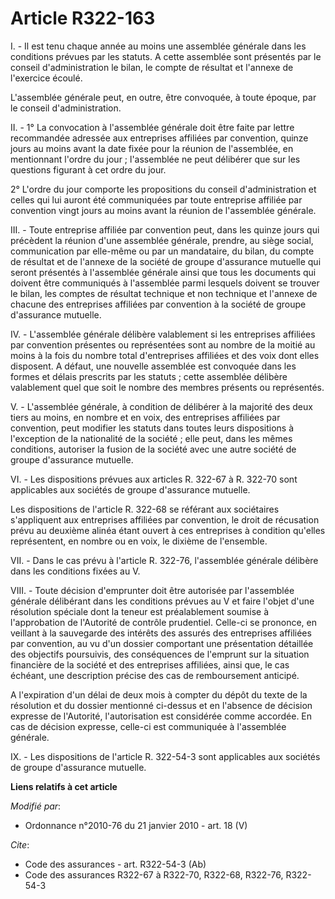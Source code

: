# Article R322-163

I. - Il est tenu chaque année au moins une assemblée générale dans les conditions prévues par les statuts. A cette assemblée
sont présentés par le conseil d'administration le bilan, le compte de résultat et l'annexe de l'exercice écoulé.

L'assemblée générale peut, en outre, être convoquée, à toute époque, par le conseil d'administration.

II. - 1° La convocation à l'assemblée générale doit être faite par lettre recommandée adressée aux entreprises affiliées par
convention, quinze jours au moins avant la date fixée pour la réunion de l'assemblée, en mentionnant l'ordre du jour ;
l'assemblée ne peut délibérer que sur les questions figurant à cet ordre du jour.

2° L'ordre du jour comporte les propositions du conseil d'administration et celles qui lui auront été communiquées par toute
entreprise affiliée par convention vingt jours au moins avant la réunion de l'assemblée générale.

III. - Toute entreprise affiliée par convention peut, dans les quinze jours qui précèdent la réunion d'une assemblée
générale, prendre, au siège social, communication par elle-même ou par un mandataire, du bilan, du compte de résultat et de
l'annexe de la société de groupe d'assurance mutuelle qui seront présentés à l'assemblée générale ainsi que tous les
documents qui doivent être communiqués à l'assemblée parmi lesquels doivent se trouver le bilan, les comptes de résultat
technique et non technique et l'annexe de chacune des entreprises affiliées par convention à la société de groupe d'assurance
mutuelle.

IV. - L'assemblée générale délibère valablement si les entreprises affiliées par convention présentes ou représentées sont au
nombre de la moitié au moins à la fois du nombre total d'entreprises affiliées et des voix dont elles disposent. A défaut,
une nouvelle assemblée est convoquée dans les formes et délais prescrits par les statuts ; cette assemblée délibère
valablement quel que soit le nombre des membres présents ou représentés.

V. - L'assemblée générale, à condition de délibérer à la majorité des deux tiers au moins, en nombre et en voix, des
entreprises affiliées par convention, peut modifier les statuts dans toutes leurs dispositions à l'exception de la
nationalité de la société ; elle peut, dans les mêmes conditions, autoriser la fusion de la société avec une autre société de
groupe d'assurance mutuelle.

VI. - Les dispositions prévues aux articles R. 322-67 à R. 322-70 sont applicables aux sociétés de groupe d'assurance
mutuelle.

Les dispositions de l'article R. 322-68 se référant aux sociétaires s'appliquent aux entreprises affiliées par convention, le
droit de récusation prévu au deuxième alinéa étant ouvert à ces entreprises à condition qu'elles représentent, en nombre ou
en voix, le dixième de l'ensemble.

VII. - Dans le cas prévu à l'article R. 322-76, l'assemblée générale délibère dans les conditions fixées au V.

VIII. - Toute décision d'emprunter doit être autorisée par l'assemblée générale délibérant dans les conditions prévues au V
et faire l'objet d'une résolution spéciale dont la teneur est préalablement soumise à l'approbation de l'Autorité de contrôle
prudentiel. Celle-ci se prononce, en veillant à la sauvegarde des intérêts des assurés des entreprises affiliées par
convention, au vu d'un dossier comportant une présentation détaillée des objectifs poursuivis, des conséquences de l'emprunt
sur la situation financière de la société et des entreprises affiliées, ainsi que, le cas échéant, une description précise
des cas de remboursement anticipé.

A l'expiration d'un délai de deux mois à compter du dépôt du texte de la résolution et du dossier mentionné ci-dessus et en
l'absence de décision expresse de l'Autorité, l'autorisation est considérée comme accordée. En cas de décision expresse,
celle-ci est communiquée à l'assemblée générale.

IX. - Les dispositions de l'article R. 322-54-3 sont applicables aux sociétés de groupe d'assurance mutuelle.

**Liens relatifs à cet article**

_Modifié par_:

  - Ordonnance n°2010-76 du 21 janvier 2010 - art. 18 (V)

_Cite_:

  - Code des assurances - art. R322-54-3 (Ab)
  - Code des assurances R322-67 à R322-70, R322-68, R322-76, R322-54-3
